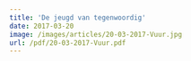 ```yaml
---
title: 'De jeugd van tegenwoordig'
date: 2017-03-20
image: /images/articles/20-03-2017-Vuur.jpg
url: /pdf/20-03-2017-Vuur.pdf
---
```

